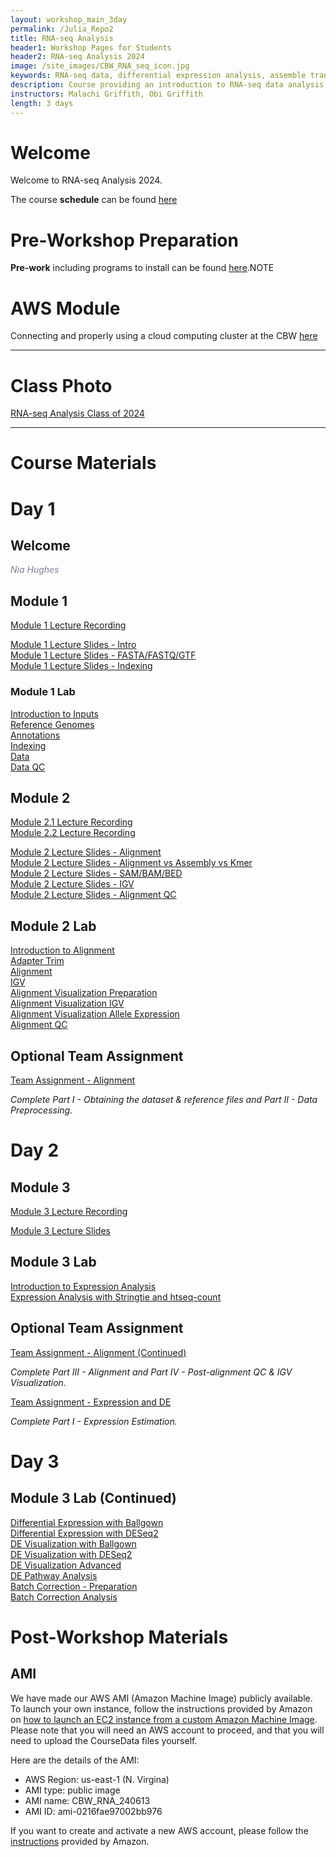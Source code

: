 ```yaml
---
layout: workshop_main_3day
permalink: /Julia_Repo2
title: RNA-seq Analysis
header1: Workshop Pages for Students
header2: RNA-seq Analysis 2024
image: /site_images/CBW_RNA_seq_icon.jpg
keywords: RNA-seq data, differential expression analysis, assemble transcripts
description: Course providing an introduction to RNA-seq data analysis followed by integrated tutorials demonstrating the use of popular RNA-seq analysis packages.
instructors: Malachi Griffith, Obi Griffith
length: 3 days
---
```


# Welcome <a id="welcome"></a>

Welcome to RNA-seq Analysis 2024.

The course **schedule** can be found [here](https://www.youtube.com/@bioinformaticsdotca)   

<!-- Meet your **faculty** [here]() -->

# Pre-Workshop Preparation <a id="preworkshop"></a>

**Pre-work** including programs to install can be found [here](https://forms.gle/dXRFV6VRYAvvn3dd7).NOTE

# AWS Module <a id="preworkshop"></a>

Connecting and properly using a cloud computing cluster at the CBW [here](https://bioinformaticsdotca.github.io/AWS_2024)

***

# Class Photo

[RNA-seq Analysis Class of 2024](https://drive.google.com/file/d/1oWIzU7cR1_b392o0YYhpWETtcybVc8tK/view?usp=sharing)

***

# Course Materials

# Day 1 <a id="day1"></a>

##  Welcome

*<font color="#827e9c">Nia Hughes</font>*

## Module 1

*<font color="#827e9c"></font>*
[Module 1 Lecture Recording](https://youtu.be/cgQSzfXIUmI)  
  
[Module 1 Lecture Slides - Intro](https://drive.google.com/file/d/1KdmXaOaU5vexQ2DTvviNvYeEopFnmeQS/view?usp=sharing)  
[Module 1 Lecture Slides - FASTA/FASTQ/GTF](https://drive.google.com/file/d/1TaTTkzaebPe-LaSsAbhOrI12lMAxqpBi/view?usp=sharing)  
[Module 1 Lecture Slides - Indexing](https://drive.google.com/file/d/1ajYpn6gupkHNL-c-iXGO7HF9PPjwn0vR/view?usp=sharing)  


### Module 1 Lab
  [Introduction to Inputs](https://rnabio.org/module-01-inputs/0001/01/01/Intro_to_Inputs/)  
  [Reference Genomes](https://rnabio.org/module-01-inputs/0001/02/01/Reference_Genomes/)  
  [Annotations](https://rnabio.org/module-01-inputs/0001/03/01/Annotations/)  
  [Indexing](https://rnabio.org/module-01-inputs/0001/04/01/Indexing/)  
  [Data](https://rnabio.org/module-01-inputs/0001/05/01/RNAseq_Data/)  
  [Data QC](https://rnabio.org/module-01-inputs/0001/06/01/Pre-alignment_QC/)  

## Module 2

<!-- *<font color="#827e9c"></font>* -->
[Module 2.1 Lecture Recording](https://youtu.be/Epc3bfbRcRg)  
[Module 2.2 Lecture Recording](https://youtu.be/pelhxnJnqdA)  
  
[Module 2 Lecture Slides - Alignment](https://drive.google.com/file/d/1sLR3RAHcnOXVzUp_i6jdTNnAIk6_66vY/view?usp=sharing)  
[Module 2 Lecture Slides - Alignment vs Assembly vs Kmer](https://drive.google.com/file/d/129C7SIk50nI8tjE2Op9Uqa-3C9sYc6QZ/view?usp=sharing)  
[Module 2 Lecture Slides - SAM/BAM/BED](https://drive.google.com/file/d/1aQsZXdMicVhZGAzDYMs2TRFqUQtK5Y1Y/view?usp=sharing)  
[Module 2 Lecture Slides - IGV](https://drive.google.com/file/d/17UDiStDG9V7ix5UtyQEF7ynRJa8YABAf/view?usp=sharing)  
[Module 2 Lecture Slides - Alignment QC](https://drive.google.com/file/d/1LPcyGQvGCw91VxWexyRpZ5EH02mf6ZtF/view?usp=sharing)  


## Module 2 Lab

  [Introduction to Alignment](https://rnabio.org/module-02-alignment/0002/01/01/Intro_to_Alignment/)  
  [Adapter Trim](https://rnabio.org/module-02-alignment/0002/02/01/Adapter_Trim/)  
  [Alignment](https://rnabio.org/module-02-alignment/0002/03/01/Alignment/)  
  [IGV](https://rnabio.org/module-02-alignment/0002/04/01/IGV/)  
  [Alignment Visualization Preparation](https://rnabio.org/module-02-alignment/0002/05/01/AlignVis_Prep/)  
  [Alignment Visualization IGV](https://rnabio.org/module-02-alignment/0002/05/02/AlignVis_IGV/)  
  [Alignment Visualization Allele Expression](https://rnabio.org/module-02-alignment/0002/05/03/AlignVis_AlleleExpression/)  
  [Alignment QC](https://rnabio.org/module-02-alignment/0002/06/01/Alignment_QC/)  
  

## Optional Team Assignment

[Team Assignment - Alignment](https://rnabio.org/module-02-alignment/0002/07/01/Team_Assignment_Alignment/)

*Complete Part I - Obtaining the dataset & reference files and Part II - Data Preprocessing.*

# Day 2 <a id="day2"></a>

## Module 3

[Module 3 Lecture Recording](https://youtu.be/DjSnozu2qiU)  
  
[Module 3 Lecture Slides](https://drive.google.com/file/d/1r0dSTI2cGcyGe-I-rsCDRHOwoACx29WO/view?usp=sharing)  

## Module 3 Lab

 [Introduction to Expression Analysis](https://rnabio.org/module-03-expression/0003/01/01/Intro_to_Expression/)  
 [Expression Analysis with Stringtie and htseq-count](https://rnabio.org/module-03-expression/0003/02/01/Expression/)  

## Optional Team Assignment

[Team Assignment - Alignment (Continued)](https://rnabio.org/module-02-alignment/0002/07/01/Team_Assignment_Alignment/)  

*Complete Part III - Alignment and Part IV - Post-alignment QC & IGV Visualization.*

[Team Assignment - Expression and DE](https://rnabio.org/module-03-expression/0003/07/01/Team_Assignment_ExpressionDE/)  

*Complete Part I - Expression Estimation.*

# Day 3 <a id="day3"></a>

## Module 3 Lab (Continued)

 [Differential Expression with Ballgown](https://rnabio.org/module-03-expression/0003/03/01/Differential_Expression-Ballgown/)  
 [Differential Expression with DESeq2](https://rnabio.org/module-03-expression/0003/03/03/Differential_Expression-DESeq2/)  
 [DE Visualization with Ballgown](https://rnabio.org/module-03-expression/0003/04/01/DE_Visualization_Ballgown/)  
 [DE Visualization with DESeq2](https://rnabio.org/module-03-expression/0003/04/02/DE_Visualization-DESeq2/)  
 [DE Visualization Advanced](https://rnabio.org/module-03-expression/0003/04/03/DE_Visualization_AdvancedR/)  
 [DE Pathway Analysis](https://rnabio.org/module-03-expression/0003/05/01/DE_Pathway_Analysis/)  
 [Batch Correction - Preparation](https://rnabio.org/module-03-expression/0003/06/01/Batch-Correction-Prep/)  
 [Batch Correction Analysis](https://rnabio.org/module-03-expression/0003/06/02/Batch-Correction/)  


<!-- [Module 4 Mini-Lecture: Alignment-Free Expression Estimation (Kallisto)]()   -->

<!-- ### Module 4 Lab -->

<!-- [Introduction to Alignment-Free Analysis](https://rnabio.org/module-04-kallisto/0004/01/01/Intro_to_Alignment_Free/)  
[Alignment-Free Expression Estimation (Kallisto)](https://rnabio.org/module-04-kallisto/0004/02/01/Alignment_Free_Kallisto/)   -->

# Post-Workshop Materials <a id="postworkshop"></a>
## AMI
We have made our AWS AMI (Amazon Machine Image) publicly available. To launch your own instance, follow the instructions provided by Amazon on [how to launch an EC2 instance from a custom Amazon Machine Image](https://repost.aws/knowledge-center/launch-instance-custom-ami). Please note that you will need an AWS account to proceed, and that you will need to upload the CourseData files yourself.

Here are the details of the AMI:
- AWS Region: us-east-1 (N. Virgina)
- AMI type: public image
- AMI name: CBW_RNA_240613
- AMI ID: ami-0216fae97002bb976

If you want to create and activate a new AWS account, please follow the [instructions](https://aws.amazon.com/premiumsupport/knowledge-center/create-and-activate-aws-account/) provided by Amazon.

